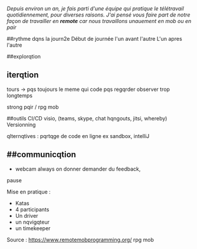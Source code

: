 _Depuis environ un an, je fais parti d'une équipe qui pratique le télétravail quotidiennement, pour diverses raisons. 
J'ai pensé vous faire part de notre façon de travailler en __remote__ car nous travaillons unauement en mob ou en pair_ 

##rythme dqns la journ2e
Début de journée l'un avant l'autre
L'un apres l'autre

##explorqtion

## iterqtion
tours -> pqs toujours le meme qui code pqs regqrder observer trop longtemps

strong pqir / rpg mob

##outils
CI/CD
visio, (teams, skype, chat hqngouts, jitsi, whereby)
Versionning

qlternqtives :
pqrtqge de code en ligne ex sandbox, intelliJ 

##communicqtion
-
* webcam always on
donner demander du feedback, 

pause

Mise en pratique :
- Katas
- 4 participants
- Un driver 
- un nqvigqteur
- un timekeeper


Source :
https://www.remotemobprogramming.org/
rpg mob

